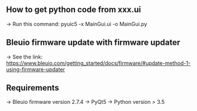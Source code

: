 ## How to get python code from xxx.ui
-> Run this command: pyuic5 -x MainGui.ui -o MainGui.py

## Bleuio firmware update with firmware updater
-> See the link: https://www.bleuio.com/getting_started/docs/firmware/#update-method-1-using-firmware-updater

## Requirements
-> Bleuio firmware version 2.7.4
-> PyQt5
-> Python version > 3.5